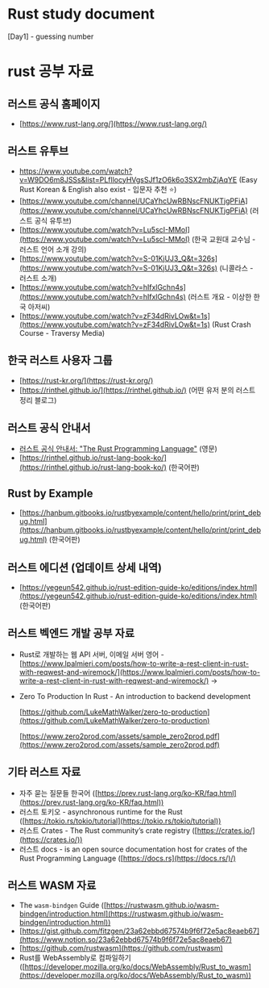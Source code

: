 # Rust study document 

[Day1] - guessing number

# rust 공부 자료

## 러스트 공식 홈페이지

- [https://www.rust-lang.org/](https://www.rust-lang.org/)

## 러스트 유투브

- https://www.youtube.com/watch?v=W9DO6m8JSSs&list=PLfllocyHVgsSJf1zO6k6o3SX2mbZjAqYE (Easy Rust Korean & English also exist - 입문자 추천 ⭐)
- [https://www.youtube.com/channel/UCaYhcUwRBNscFNUKTjgPFiA](https://www.youtube.com/channel/UCaYhcUwRBNscFNUKTjgPFiA) (러스트 공식 유투브)
- [https://www.youtube.com/watch?v=Lu5scI-MMoI](https://www.youtube.com/watch?v=Lu5scI-MMoI) (한국 교원대 교수님 - 러스트 언어 소개 강의)
- [https://www.youtube.com/watch?v=S-01KjUJ3_Q&t=326s](https://www.youtube.com/watch?v=S-01KjUJ3_Q&t=326s) (니콜라스 - 러스트 소개)
- [https://www.youtube.com/watch?v=hIfxlGchn4s](https://www.youtube.com/watch?v=hIfxlGchn4s) (러스트 개요 - 이상한 한국 아저씨)
- [https://www.youtube.com/watch?v=zF34dRivLOw&t=1s](https://www.youtube.com/watch?v=zF34dRivLOw&t=1s) (Rust Crash Course - Traversy Media)

## 한국 러스트 사용자 그룹

- [https://rust-kr.org/](https://rust-kr.org/)
- [https://rinthel.github.io/](https://rinthel.github.io/) (어떤 유저 분의 러스트 정리 블로그)

## 러스트 공식 안내서

- [러스트 공식 안내서: "The Rust Programming Language"](https://doc.rust-lang.org/book/) (영문)
- [https://rinthel.github.io/rust-lang-book-ko/](https://rinthel.github.io/rust-lang-book-ko/) (한국어판)

## Rust by Example

- [https://hanbum.gitbooks.io/rustbyexample/content/hello/print/print_debug.html](https://hanbum.gitbooks.io/rustbyexample/content/hello/print/print_debug.html) (한국어판)

## 러스트 에디션 (업데이트 상세 내역)

- [https://yegeun542.github.io/rust-edition-guide-ko/editions/index.html](https://yegeun542.github.io/rust-edition-guide-ko/editions/index.html) (한국어판)

## 러스트 벡엔드 개발 공부 자료

- Rust로 개발하는 웹 API 서버, 이메일 서버 영어 - [https://www.lpalmieri.com/posts/how-to-write-a-rest-client-in-rust-with-reqwest-and-wiremock/](https://www.lpalmieri.com/posts/how-to-write-a-rest-client-in-rust-with-reqwest-and-wiremock/) →

- Zero To Production In Rust - An introduction to backend development

  [https://github.com/LukeMathWalker/zero-to-production](https://github.com/LukeMathWalker/zero-to-production)

  [https://www.zero2prod.com/assets/sample_zero2prod.pdf](https://www.zero2prod.com/assets/sample_zero2prod.pdf)

## 기타 러스트 자료

- 자주 묻는 질문들 한국어 ([https://prev.rust-lang.org/ko-KR/faq.html](https://prev.rust-lang.org/ko-KR/faq.html))
- 러스트 토키오 - asynchronous runtime for the Rust ([https://tokio.rs/tokio/tutorial](https://tokio.rs/tokio/tutorial))
- 러스트 Crates - The Rust community’s crate registry ([https://crates.io/](https://crates.io/))
- 러스트 docs - is an open source documentation host for crates of the Rust Programming Language ([https://docs.rs](https://docs.rs/)/)

## 러스트 WASM 자료

- The `wasm-bindgen` Guide ([https://rustwasm.github.io/wasm-bindgen/introduction.html](https://rustwasm.github.io/wasm-bindgen/introduction.html))
- [https://gist.github.com/fitzgen/23a62ebbd67574b9f6f72e5ac8eaeb67](https://www.notion.so/23a62ebbd67574b9f6f72e5ac8eaeb67)
- [https://github.com/rustwasm](https://github.com/rustwasm)
- Rust를 WebAssembly로 컴파일하기([https://developer.mozilla.org/ko/docs/WebAssembly/Rust_to_wasm](https://developer.mozilla.org/ko/docs/WebAssembly/Rust_to_wasm))
